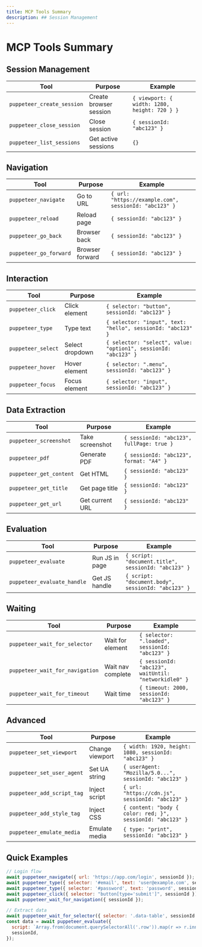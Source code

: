```yaml
---
title: MCP Tools Summary
description: ## Session Management
---
```


# MCP Tools Summary

## Session Management

| Tool                       | Purpose                | Example                                      |
| -------------------------- | ---------------------- | -------------------------------------------- |
| `puppeteer_create_session` | Create browser session | `{ viewport: { width: 1280, height: 720 } }` |
| `puppeteer_close_session`  | Close session          | `{ sessionId: "abc123" }`                    |
| `puppeteer_list_sessions`  | Get active sessions    | `{}`                                         |

## Navigation

| Tool                   | Purpose         | Example                                               |
| ---------------------- | --------------- | ----------------------------------------------------- |
| `puppeteer_navigate`   | Go to URL       | `{ url: "https://example.com", sessionId: "abc123" }` |
| `puppeteer_reload`     | Reload page     | `{ sessionId: "abc123" }`                             |
| `puppeteer_go_back`    | Browser back    | `{ sessionId: "abc123" }`                             |
| `puppeteer_go_forward` | Browser forward | `{ sessionId: "abc123" }`                             |

## Interaction

| Tool               | Purpose         | Example                                                         |
| ------------------ | --------------- | --------------------------------------------------------------- |
| `puppeteer_click`  | Click element   | `{ selector: "button", sessionId: "abc123" }`                   |
| `puppeteer_type`   | Type text       | `{ selector: "input", text: "hello", sessionId: "abc123" }`     |
| `puppeteer_select` | Select dropdown | `{ selector: "select", value: "option1", sessionId: "abc123" }` |
| `puppeteer_hover`  | Hover element   | `{ selector: ".menu", sessionId: "abc123" }`                    |
| `puppeteer_focus`  | Focus element   | `{ selector: "input", sessionId: "abc123" }`                    |

## Data Extraction

| Tool                    | Purpose         | Example                                   |
| ----------------------- | --------------- | ----------------------------------------- |
| `puppeteer_screenshot`  | Take screenshot | `{ sessionId: "abc123", fullPage: true }` |
| `puppeteer_pdf`         | Generate PDF    | `{ sessionId: "abc123", format: "A4" }`   |
| `puppeteer_get_content` | Get HTML        | `{ sessionId: "abc123" }`                 |
| `puppeteer_get_title`   | Get page title  | `{ sessionId: "abc123" }`                 |
| `puppeteer_get_url`     | Get current URL | `{ sessionId: "abc123" }`                 |

## Evaluation

| Tool                        | Purpose        | Example                                             |
| --------------------------- | -------------- | --------------------------------------------------- |
| `puppeteer_evaluate`        | Run JS in page | `{ script: "document.title", sessionId: "abc123" }` |
| `puppeteer_evaluate_handle` | Get JS handle  | `{ script: "document.body", sessionId: "abc123" }`  |

## Waiting

| Tool                            | Purpose           | Example                                              |
| ------------------------------- | ----------------- | ---------------------------------------------------- |
| `puppeteer_wait_for_selector`   | Wait for element  | `{ selector: ".loaded", sessionId: "abc123" }`       |
| `puppeteer_wait_for_navigation` | Wait nav complete | `{ sessionId: "abc123", waitUntil: "networkidle0" }` |
| `puppeteer_wait_for_timeout`    | Wait time         | `{ timeout: 2000, sessionId: "abc123" }`             |

## Advanced

| Tool                       | Purpose         | Example                                                    |
| -------------------------- | --------------- | ---------------------------------------------------------- |
| `puppeteer_set_viewport`   | Change viewport | `{ width: 1920, height: 1080, sessionId: "abc123" }`       |
| `puppeteer_set_user_agent` | Set UA string   | `{ userAgent: "Mozilla/5.0...", sessionId: "abc123" }`     |
| `puppeteer_add_script_tag` | Inject script   | `{ url: "https://cdn.js", sessionId: "abc123" }`           |
| `puppeteer_add_style_tag`  | Inject CSS      | `{ content: "body { color: red; }", sessionId: "abc123" }` |
| `puppeteer_emulate_media`  | Emulate media   | `{ type: "print", sessionId: "abc123" }`                   |

## Quick Examples

```javascript
// Login flow
await puppeteer_navigate({ url: 'https://app.com/login', sessionId });
await puppeteer_type({ selector: '#email', text: 'user@example.com', sessionId });
await puppeteer_type({ selector: '#password', text: 'password', sessionId });
await puppeteer_click({ selector: "button[type='submit']", sessionId });
await puppeteer_wait_for_navigation({ sessionId });

// Extract data
await puppeteer_wait_for_selector({ selector: '.data-table', sessionId });
const data = await puppeteer_evaluate({
  script: `Array.from(document.querySelectorAll('.row')).map(r => r.innerText)`,
  sessionId,
});
```
